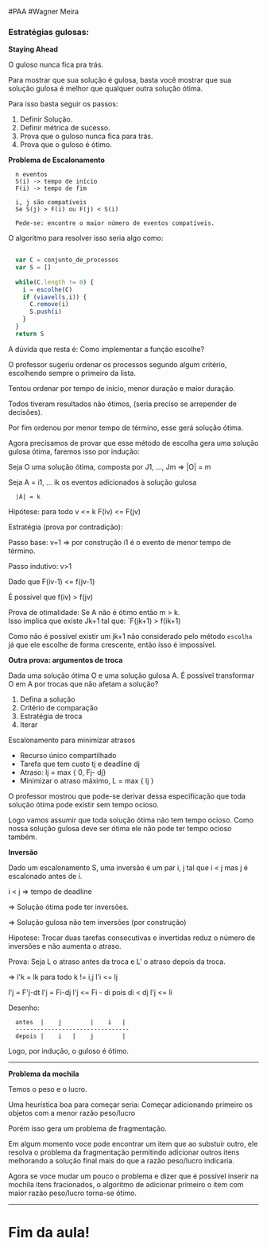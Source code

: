 #PAA
#Wagner Meira

### Estratégias gulosas:

**Staying Ahead**

O guloso nunca fica pra trás.

Para mostrar que sua solução é gulosa, basta você mostrar
que sua solução gulosa é melhor que qualquer outra solução ótima.

Para isso basta seguir os passos:

1. Definir Solução.
2. Definir métrica de sucesso.
3. Prova que o guloso nunca fica para trás.
4. Prova que o guloso é ótimo.

**Problema de Escalonamento**

```
  n eventos
  S(i) -> tempo de início
  F(i) -> tempo de fim
  
  i, j são compatíveis
  Se S(j) > F(i) ou F(j) < S(i)

  Pede-se: encontre o maior número de eventos compatíveis.
```

O algoritmo para resolver isso seria algo como:

```javascript
  
  var C = conjunto_de_processos
  var S = []
  
  while(C.length != 0) {
    i = escolhe(C)
    if (viavel(s,i)) {
      C.remove(i)
      S.push(i)
    }
  }
  return S

```

A dúvida que resta é: Como implementar a função escolhe?

O professor sugeriu ordenar os processos segundo algum critério,
escolhendo sempre o primeiro da lista.

Tentou ordenar por tempo de início, menor duração e maior duração.

Todos tiveram resultados não ótimos, (seria preciso se arrepender de decisões).

Por fim ordenou por menor tempo de término, esse gerá solução ótima.

Agora precisamos de provar que esse método de escolha gera
uma solução gulosa ótima, faremos isso por indução:

Seja O uma solução ótima, composta por J1, ..., Jm => |O| = m

Seja A = i1, ... ik os eventos adicionados à solução gulosa

`  |A| = k`

Hipótese: para todo v <= k F(iv) <= F(jv)

Estratégia (prova por contradição):

Passo base: v=1 => por construção i1 é o evento de menor tempo de término.

Passo indutivo: v>1

Dado que F(iv-1) <= f(jv-1)

É possível que f(iv) > f(jv)

Prova de otimalidade:
  Se A não é ótimo então m > k.  
  Isso implica que existe Jk+1 tal que: `F(jk+1) > f(ik+1)

Como não é possível existir um jk+1 não considerado pelo método `escolha`
já que ele escolhe de forma crescente, então isso é impossível.

**Outra prova: argumentos de troca**

Dada uma solução ótima O e uma solução gulosa A. 
É possível transformar O em A por trocas que não afetam a solução?

1. Defina a solução
2. Critério de comparação
3. Estratégia de troca
4. Iterar

Escalonamento para minimizar atrasos

- Recurso único compartilhado
- Tarefa que tem custo tj e deadline dj
- Atraso: lj = max { 0, Fj- dj}
- Minimizar o atraso máximo, L = max { lj }

O professor mostrou que pode-se derivar dessa especificação
que toda solução ótima pode existir sem tempo ocioso.

Logo vamos assumir que toda solução ótima não tem tempo ocioso.
Como nossa solução gulosa deve ser ótima ele não pode ter tempo ocioso também.

**Inversão**

Dado um escalonamento S, uma inversão é um par
i, j tal que i < j mas j é escalonado antes de i.

i < j => tempo de deadline

=> Solução ótima pode ter inversões.

=> Solução gulosa não tem inversões (por construção)

Hipotese: Trocar duas tarefas consecutivas e invertidas
reduz o número de inversões e não aumenta o atraso.

Prova: Seja L o atraso antes da troca e L' o atraso depois
da troca.

=> l'k = lk para todo k != i,j
   l'i <= lj

l'j = F'j-dt
l'j = Fi-dj
l'j <= Fi - di pois di < dj
l'j <= li

Desenho:

```
  antes  |    j        |    i   |
  --------------------------------
  depois |    i   |    j        |
```

Logo, por indução, o guloso é ótimo.

---

**Problema da mochila**

Temos o peso e o lucro.

Uma heurística boa para começar seria: Começar adicionando
primeiro os objetos com a menor razão peso/lucro

Porém isso gera um problema de fragmentação.

Em algum momento voce pode encontrar um item que
ao substuir outro, ele resolva o problema da fragmentação
permitindo adicionar outros itens melhorando a solução final
mais do que a razão peso/lucro indicaria.

Agora se voce mudar um pouco o problema e dizer que é possível
inserir na mochila itens fracionados, o algoritmo de adicionar
primeiro o item com maior razão peso/lucro torna-se ótimo.

---

# Fim da aula!





